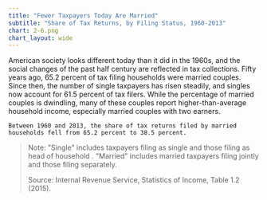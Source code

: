 ```yaml
---
title: "Fewer Taxpayers Today Are Married"
subtitle: "Share of Tax Returns, by Filing Status, 1960-2013"
chart: 2-6.png
chart_layout: wide
---
```

American society looks different today than it did in the 1960s, and the social changes of the past half century are reflected in tax collections. Fifty years ago, 65.2 percent of tax filing households were married couples. Since then, the number of single taxpayers has risen steadily, and singles now account for 61.5 percent of tax filers. While the percentage of married couples is dwindling, many of these couples report higher-than-average household income, especially married couples with two earners.						

```
Between 1960 and 2013, the share of tax returns filed by married households fell from 65.2 percent to 38.5 percent.
```

> Note: "Single" includes taxpayers filing as single and those filing as head of household . "Married" includes married taxpayers filing jointly and those filing separately. 					
>
> Source: Internal Revenue Service, Statistics of Income, Table 1.2 (2015).
